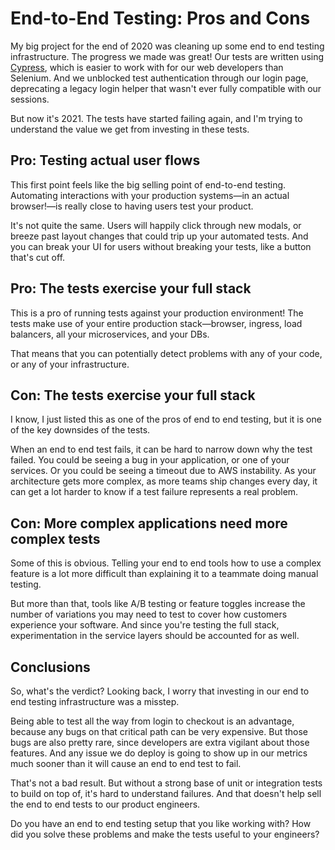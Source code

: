 # End-to-End Testing: Pros and Cons

My big project for the end of 2020 was cleaning up some end to end testing infrastructure. The progress we made was great! Our tests are written using [Cypress](https://www.cypress.io/), which is easier to work with for our web developers than Selenium. And we unblocked test authentication through our login page, deprecating a legacy login helper that wasn't ever fully compatible with our sessions.

But now it's 2021. The tests have started failing again, and I'm trying to understand the value we get from investing in these tests.

## Pro: Testing actual user flows

This first point feels like the big selling point of end-to-end testing. Automating interactions with your production systems—in an actual browser!—is really close to having users test your product.

It's not quite the same. Users will happily click through new modals, or breeze past layout changes that could trip up your automated tests. And you can break your UI for users without breaking your tests, like a button that's cut off.

## Pro: The tests exercise your full stack

This is a pro of running tests against your production environment! The tests make use of your entire production stack—browser, ingress, load balancers, all your microservices, and your DBs.

That means that you can potentially detect problems with any of your code, or any of your infrastructure.

## Con: The tests exercise your full stack

I know, I just listed this as one of the pros of end to end testing, but it is one of the key downsides of the tests.

When an end to end test fails, it can be hard to narrow down why the test failed. You could be seeing a bug in your application, or one of your services. Or you could be seeing a timeout due to AWS instability. As your architecture gets more complex, as more teams ship changes every day, it can get a lot harder to know if a test failure represents a real problem.

## Con: More complex applications need more complex tests

Some of this is obvious. Telling your end to end tools how to use a complex feature is a lot more difficult than explaining it to a teammate doing manual testing.

But more than that, tools like A/B testing or feature toggles increase the number of variations you may need to test to cover how customers experience your software. And since you're testing the full stack, experimentation in the service layers should be accounted for as well.

## Conclusions

So, what's the verdict? Looking back, I worry that investing in our end to end testing infrastructure was a misstep.

Being able to test all the way from login to checkout is an advantage, because any bugs on that critical path can be very expensive. But those bugs are also pretty rare, since developers are extra vigilant about those features. And any issue we do deploy is going to show up in our metrics much sooner than it will cause an end to end test to fail.

That's not a bad result. But without a strong base of unit or integration tests to build on top of, it's hard to understand failures. And that doesn't help sell the end to end tests to our product engineers.

Do you have an end to end testing setup that you like working with? How did you solve these problems and make the tests useful to your engineers?